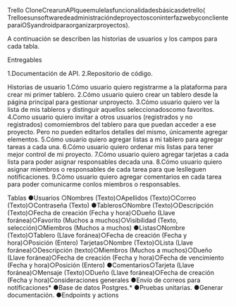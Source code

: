 Trello CloneCrearunAPIqueemulelasfuncionalidadesbásicasdetrello(​TrelloesunsoftwaredeadministracióndeproyectosconinterfazwebyconclienteparaiOSyandroidparaorganizarproyectos). 

A continuación se describen las historias de usuarios y los campos para cada tabla.

Entregables

1.Documentación de API.
2.Repositorio de código.

  Historias de usuario
  1.Cómo usuario quiero registrarme a la plataforma para crear mi primer tablero.
  2.Cómo usuario quiero crear un tablero desde la página principal para gestionar unproyecto.
  3.Cómo usuario quiero ver la lista de mis tableros y distinguir aquellos seleccionadoscomo favoritos.
  4.Como usuario quiero invitar a otros usuarios (registrados y no registrados) comomiembros del tablero para que puedan acceder a ese proyecto. 
  Pero no pueden editarlos detalles del mismo, únicamente agregar elementos.
  5.Cómo usuario quiero agregar listas a mi tablero para agregar tareas a cada una.
  6.Cómo usuario quiero ordenar mis listas para tener mejor control de mi proyecto.
  7.Cómo usuario quiero agregar tarjetas a cada lista para poder asignar responsables decada una.
  8.Cómo usuario quiero asignar miembros o responsables de cada tarea para que leslleguen notificaciones.
  9.Cómo usuario quiero agregar comentarios en cada tarea para poder comunicarme conlos miembros o responsables.
  
  Tablas
  ●Usuarios
○Nombres (Texto)○Apellidos (Texto)○Correo (Texto)○Contraseña (Texto)
●Tableros○Nombre (Texto)○Descripción (Texto)○Fecha de creación (Fecha y hora)○Dueño (Llave foránea)○Favorito (Muchos a muchos)○Visibilidad (Texto, selección)○Miembros (Muchos a muchos)
●Listas○Nombre (Texto)○Tablero (Llave foránea)○Fecha de creación (Fecha y hora)○Posición (Entero)
Tarjetas○Nombre (Texto)○Lista (Llave foránea)○Descripción (texto)○Miembros (Muchos a muchos)○Dueño (Llave foránea)○Fecha de creación (Fecha y hora)○Fecha de vencimiento (Fecha y hora)○Posición (Entero)
●Comentarios○Tarjeta (Llave foránea)○Mensaje (Texto)○Dueño (Llave foránea)○Fecha de creación (Fecha y hora)Consideraciones generales
●Envío de correos para notificaciones*
●Base de datos Postgres.*
●Pruebas unitarias.
●Generar documentación.
●Endpoints y actions


